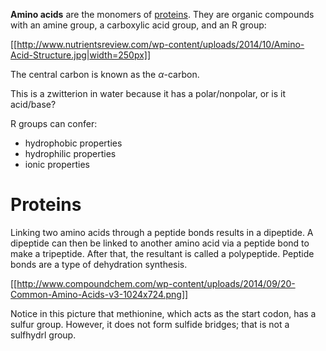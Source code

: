 **Amino acids** are the monomers of [proteins](./Protein). They are organic compounds with an amine group, a carboxylic acid group, and an R group:

[[http://www.nutrientsreview.com/wp-content/uploads/2014/10/Amino-Acid-Structure.jpg|width=250px]]


The central carbon is known as the $\alpha$-carbon.

This is a zwitterion in water because it has a polar/nonpolar, or is it acid/base?

R groups can confer:

- hydrophobic properties
- hydrophilic properties
- ionic properties

# Proteins

Linking two amino acids through a peptide bonds results in a dipeptide. A dipeptide can then be linked to another amino acid via a peptide bond to make a tripeptide. After that, the resultant is called a polypeptide. Peptide bonds are a type of dehydration synthesis. 

[[http://www.compoundchem.com/wp-content/uploads/2014/09/20-Common-Amino-Acids-v3-1024x724.png]]

Notice in this picture that methionine, which acts as the start codon, has a sulfur group. However, it does not form sulfide bridges; that is not a sulfhydrl group.